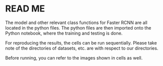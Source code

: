 # READ ME

The model and other relevant class functions for Faster RCNN are all located in the python files. The python files are then imported onto the Python notebook, where the training and testing is done.

For reproducing the results, the cells can be run sequentially. Please take note of the directories of datasets, etc. are with respect to our directories.

Before running, you can refer to the images shown in cells as well.